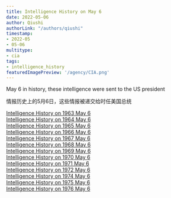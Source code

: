 ```yaml
---
title: Intelligence History on May 6
date: 2022-05-06
author: Qiushi 
authorLink: "/authors/qiushi"
timestamp: 
- 2022-05
- 05-06
multitype: 
- cia
tags: 
- intelligence_history
featuredImagePreview: '/agency/CIA.png'
---
```



May 6 in history, these intelligence were sent to the US president

情报历史上的5月6日，这些情报被递交给时任美国总统

<!--more-->







[Intelligence History on 1963 May 6](/dailybrief/1963-05-06)   
[Intelligence History on 1964 May 6](/dailybrief/1964-05-06)   
[Intelligence History on 1965 May 6](/dailybrief/1965-05-06)   
[Intelligence History on 1966 May 6](/dailybrief/1966-05-06)   
[Intelligence History on 1967 May 6](/dailybrief/1967-05-06)   
[Intelligence History on 1968 May 6](/dailybrief/1968-05-06)   
[Intelligence History on 1969 May 6](/dailybrief/1969-05-06)   
[Intelligence History on 1970 May 6](/dailybrief/1970-05-06)   
[Intelligence History on 1971 May 6](/dailybrief/1971-05-06)   
[Intelligence History on 1972 May 6](/dailybrief/1972-05-06)   
[Intelligence History on 1974 May 6](/dailybrief/1974-05-06)   
[Intelligence History on 1975 May 6](/dailybrief/1975-05-06)   
[Intelligence History on 1976 May 6](/dailybrief/1976-05-06)   
